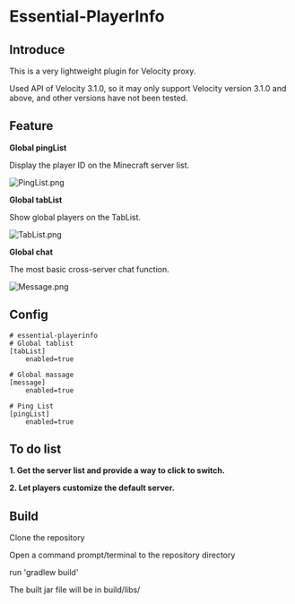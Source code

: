 # Essential-PlayerInfo

## Introduce

This is a very lightweight plugin for Velocity proxy.

Used API of Velocity 3.1.0, so it may only support Velocity version 3.1.0 and above, and other versions have not been tested.

## Feature

**Global pingList**

Display the player ID on the Minecraft server list.

![PingList.png][1]

**Global tabList**

Show global players on the TabList.

![TabList.png][2]

**Global chat**

The most basic cross-server chat function.

![Message.png][3]

## Config

    # essential-playerinfo
    # Global tablist
    [tabList]
        enabled=true

    # Global massage
    [message]
        enabled=true

    # Ping List
    [pingList]
        enabled=true

## To do list

**1. Get the server list and provide a way to click to switch.**

**2. Let players customize the default server.**

## Build

Clone the repository

Open a command prompt/terminal to the repository directory

run 'gradlew build'

The built jar file will be in build/libs/

[1]: https://cdn.ussjackdaw.com/image/PingList.png
[2]: https://cdn.ussjackdaw.com/image/TabList.png
[3]: https://cdn.ussjackdaw.com/image/Message.png